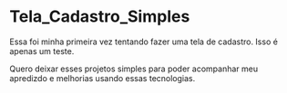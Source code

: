 # Tela_Cadastro_Simples

Essa foi minha primeira vez tentando fazer uma tela de cadastro. Isso é apenas um teste.

Quero deixar esses projetos simples para poder acompanhar meu apredizdo e melhorias usando essas tecnologias.
